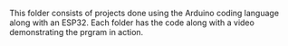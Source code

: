 This folder consists of projects done using the Arduino coding language along with an ESP32.  Each folder has the code along with a video demonstrating the prgram in action.
